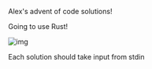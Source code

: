 Alex's advent of code solutions!

Going to use Rust!

![img](https://media.giphy.com/media/ddt9UYKI8BZtmKSS9S/giphy.gif)

Each solution should take input from stdin
